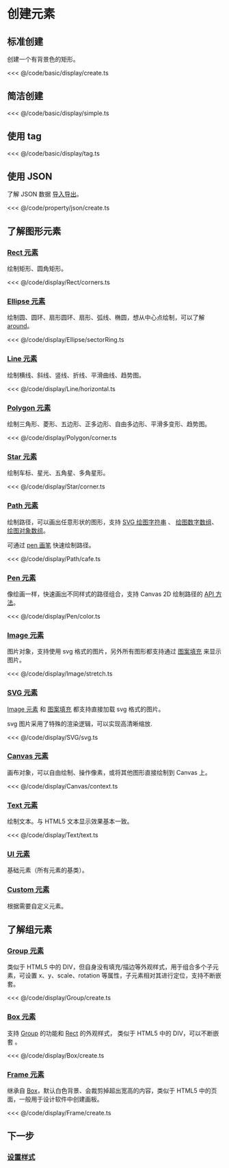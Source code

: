 <script setup>
import Case from '/component/Case.vue'
</script>

# 创建元素

<case name="Rect" index=7 editor=false></case>

## 标准创建

创建一个有背景色的矩形。

<<< @/code/basic/display/create.ts

## 简洁创建

<<< @/code/basic/display/simple.ts

## 使用 tag

<<< @/code/basic/display/tag.ts

## 使用 JSON

了解 JSON 数据 [导入导出](/reference/property/json.md)。

<<< @/code/property/json/create.ts

## 了解图形元素

### [Rect 元素](/reference/display/Rect)

绘制矩形、圆角矩形。

<case name="Rect" editor=false></case>

<<< @/code/display/Rect/corners.ts

### [Ellipse 元素](/reference/display/Ellipse)

绘制圆、圆环、扇形圆环、扇形、弧线、椭圆，想从中心点绘制，可以了解 [around](/reference/property/around.md)。

<case name="Ellipse" editor=false></case>

<<< @/code/display/Ellipse/sectorRing.ts

### [Line 元素](/reference/display/Line)

绘制横线、斜线、竖线、折线、平滑曲线、趋势图。

<case name="Line" editor=false></case>

<<< @/code/display/Line/horizontal.ts

### [Polygon 元素](/reference/display/Polygon)

绘制三角形、菱形、五边形、正多边形、自由多边形、平滑多变形、趋势图。

<case name="Polygon" editor=false></case>

<<< @/code/display/Polygon/corner.ts

### [Star 元素](/reference/display/Star)

绘制车标、星光、五角星、多角星形。

<case name="Star" editor=false></case>

<<< @/code/display/Star/corner.ts

### [Path 元素](/reference/display/Path)

绘制路径，可以画出任意形状的图形，支持 [SVG 绘图字符串](/reference/interface/ui/PathData#ipathstring) 、 [绘图数字数组](/reference/interface/ui/PathData.md#ipathcommanddata)、[绘图对象数组](/reference/interface/ui/PathData.md#ipathcommandobject)。

可通过 [pen 画笔](/reference/display/Path#pen-pathcreator) 快速绘制路径。

<case name="Path" editor=false></case>

<<< @/code/display/Path/cafe.ts

### [Pen 元素](/reference/display/Pen)

像绘画一样，快速画出不同样式的路径组合，支持 Canvas 2D 绘制路径的 [API 方法](/reference/display/Pen.md#绘制路径)。

<case name="Pen" editor=false></case>

<<< @/code/display/Pen/color.ts

### [Image 元素](/reference/display/Image)

图片对象，支持使用 svg 格式的图片，另外所有图形都支持通过 [图案填充](/reference/property/paint/image.md) 来显示图片。

<case name="ImageFill" editor=false></case>

<<< @/code/display/Image/stretch.ts

### [SVG 元素](/reference/display/SVG)

[Image 元素](/reference/display/Image.md) 和 [图案填充](/reference/property/paint/image.md) 都支持直接加载 svg 格式的图片。

svg 图片采用了特殊的渲染逻辑，可以实现高清晰缩放.

<<< @/code/display/SVG/svg.ts

### [Canvas 元素](/reference/display/Canvas)

画布对象，可以自由绘制、操作像素，或将其他图形直接绘制到 Canvas 上。

<case name="Pen" editor=false></case>

<<< @/code/display/Canvas/context.ts

### [Text 元素](/reference/display/Text)

绘制文本。与 HTML5 文本显示效果基本一致。

<case name="Text" editor=false></case>

<<< @/code/display/Text/text.ts

### [UI 元素](/reference/display/UI)

基础元素（所有元素的基类）。

### [Custom 元素](/reference/display/custom/base/register.md)

根据需要自定义元素。

## 了解组元素

### [Group 元素](/reference/display/Group)

类似于 HTML5 中的 DIV，但自身没有填充/描边等外观样式，用于组合多个子元素，可设置 x、y、scale、rotation 等属性，子元素相对其进行定位，支持不断嵌套。

<<< @/code/display/Group/create.ts

### [Box 元素](/reference/display/Box)

支持 [Group](/reference/display/Group.md) 的功能和 [Rect](/reference/display/Rect.md) 的外观样式， 类似于 HTML5 中的 DIV，可以不断嵌套 。

<case name="Box" editor=false></case>

<<< @/code/display/Box/create.ts

### [Frame 元素](/reference/display/Frame)

继承自 [Box](/reference/display/Box.md)，默认白色背景、会裁剪掉超出宽高的内容，类似于 HTML5 中的页面，一般用于设计软件中创建画板。

<case name="Frame" editor=false></case>

<<< @/code/display/Frame/create.ts

## 下一步

### [设置样式](/guide/basic/style)
